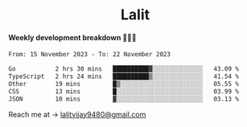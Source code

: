 <h1 align="center">Lalit</h1>

#### Weekly development breakdown 👨🏻‍💻
<!--START_SECTION:waka-->

```txt
From: 15 November 2023 - To: 22 November 2023

Go           2 hrs 30 mins   ██████████▓░░░░░░░░░░░░░░   43.09 %
TypeScript   2 hrs 24 mins   ██████████▒░░░░░░░░░░░░░░   41.54 %
Other        19 mins         █▒░░░░░░░░░░░░░░░░░░░░░░░   05.55 %
CSS          13 mins         █░░░░░░░░░░░░░░░░░░░░░░░░   03.99 %
JSON         10 mins         ▓░░░░░░░░░░░░░░░░░░░░░░░░   03.13 %
```

<!--END_SECTION:waka-->

Reach me at → lalitvijay9480@gmail.com
